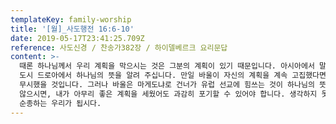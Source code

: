 ```yaml
---
templateKey: family-worship
title: '[월]_사도행전 16:6-10'
date: 2019-05-17T23:41:25.709Z
reference: 사도신경 / 찬송가382장 / 하이델베르크 요리문답
content: >-
  때론 하나님께서 우리 계획을 막으시는 것은 그분의 계획이 있기 때문입니다. 아시아에서 말씀을 전하려는 바울의 계획을 성령이 막으시고, 항구
  도시 드로아에서 하나님의 뜻을 알려 주십니다. 만일 바울이 자신의 계획을 계속 고집했다면, 건너와서 도우라는 마게도냐 사람의 환상을 보고도
  무시했을 것입니다. 그러나 바울은 마게도냐로 건너가 유럽 선교에 힘쓰는 것이 하나님의 뜻임을 인정하고 부르심에 순종합니다. 하나님이 원하지
  않으시면, 내가 아무리 좋은 계획을 세웠어도 과감히 포기할 수 있어야 합니다. 생각하지 못한 곳, 예상하지 못한 일에 부르시더라도 즉각
  순종하는 우리가 됩시다.
---
```


